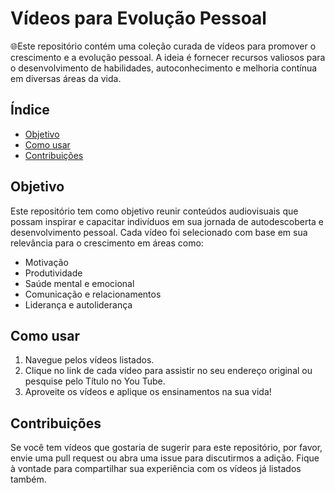 # Vídeos para Evolução Pessoal

🌐Este repositório contém uma coleção curada de vídeos para promover o crescimento e a evolução pessoal. A ideia é fornecer recursos valiosos para o desenvolvimento de habilidades, autoconhecimento e melhoria contínua em diversas áreas da vida.

## Índice

- [Objetivo](#objetivo)
- [Como usar](#como-usar)
- [Contribuições](#contribuições)

## Objetivo

Este repositório tem como objetivo reunir conteúdos audiovisuais que possam inspirar e capacitar indivíduos em sua jornada de autodescoberta e desenvolvimento pessoal. Cada vídeo foi selecionado com base em sua relevância para o crescimento em áreas como:

- Motivação
- Produtividade
- Saúde mental e emocional
- Comunicação e relacionamentos
- Liderança e autoliderança

## Como usar

1. Navegue pelos vídeos listados.
2. Clique no link de cada vídeo para assistir no seu endereço original ou pesquise pelo Título no You Tube.
3. Aproveite os vídeos e aplique os ensinamentos na sua vida!


## Contribuições

Se você tem vídeos que gostaria de sugerir para este repositório, por favor, envie uma pull request ou abra uma issue para discutirmos a adição. Fique à vontade para compartilhar sua experiência com os vídeos já listados também.